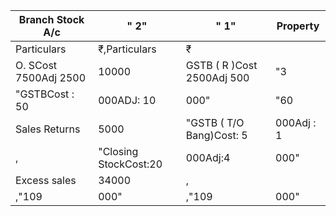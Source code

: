 ﻿Branch Stock A/c|" 2"|" 1"|Property
-|-|-|-|
Particulars|₹,Particulars|₹
O. SCost 7500Adj 2500|10000|GSTB ( R )Cost 2500Adj 500|"3|000"
"GSTBCost : 50|000ADJ: 10|000"|"60|000"|Sales|"76|000"
Sales Returns|5000|"GSTB ( T/O Bang)Cost: 5|000Adj : 1|000"|"6|000"
,|"Closing StockCost:20|000Adj:4|000"|"24|000"
Excess sales|34000|,
,"109|000"|,"109|000"